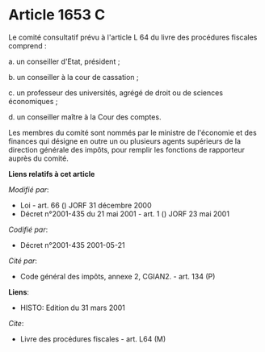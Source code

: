 # Article 1653 C

Le comité consultatif prévu à l'article L 64 du livre des procédures fiscales comprend :

a. un conseiller d'Etat, président ;

b. un conseiller à la cour de cassation ;

c. un professeur des universités, agrégé de droit ou de sciences économiques ;

d. un conseiller maître à la Cour des comptes.

Les membres du comité sont nommés par le ministre de l'économie et des finances qui désigne en outre un ou plusieurs agents
supérieurs de la direction générale des impôts, pour remplir les fonctions de rapporteur auprès du comité.

**Liens relatifs à cet article**

_Modifié par_:

  - Loi - art. 66 () JORF 31 décembre 2000
  - Décret n°2001-435 du 21 mai 2001 - art. 1 () JORF 23 mai 2001

_Codifié par_:

  - Décret n°2001-435 2001-05-21

_Cité par_:

  - Code général des impôts, annexe 2, CGIAN2. - art. 134 (P)

**Liens**:

  - HISTO: Edition du 31 mars 2001

_Cite_:

  - Livre des procédures fiscales - art. L64 (M)

